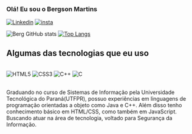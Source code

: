 

### Olá! Eu sou o Bergson Martins

[![Linkedin](https://img.shields.io/badge/LinkedIn-0077B5?style=for-the-badge&logo=linkedin&logoColor=white)](https://www.linkedin.com/in/bergson-juan-888059191/)
[![insta](https://img.shields.io/badge/Instagram-E4405F?style=for-the-badge&logo=instagram&logoColor=white)](https://www.instagram.com/b_juanm/)

![Berg GitHub stats](https://github-readme-stats.vercel.app/api?username=BergsonMartins-prog&show_icons=true&theme=onedark)
[![Top Langs](https://github-readme-stats.vercel.app/api/top-langs/?username=BergsonMartins-prog)](https://github.com/BergsonMartins-prog/github-readme-stats)

## Algumas das tecnologias que eu uso

<div style="display: inline block"><br/>
    <img aling="center" alt="HTML5" src="https://img.shields.io/badge/HTML5-E34F26?style=for-the-badge&logo=html5&logoColor=white"/>
    <img aling="center" alt="CSS3" src="https://img.shields.io/badge/CSS3-1572B6?style=for-the-badge&logo=css3&logoColor=white"/>
    <img aling="center" alt="C++" src="https://img.shields.io/badge/C%2B%2B-00599C?style=for-the-badge&logo=c%2B%2B&logoColor=white"/>
    <img aling="center" alt="C" src="https://img.shields.io/badge/C-00599C?style=for-the-badge&logo=c&logoColor=white"/>
</div><br/>

Graduando no curso de Sistemas de Informação pela Universidade Tecnológica do Paraná(UTFPR), possuo experiências em linguagens de programação orientadas a objeto como Java e C++. Além disso tenho conhecimento básico em HTML/CSS, como também em JavaScript. Buscando atuar na área de tecnologia, voltado para Segurança da Informação.

